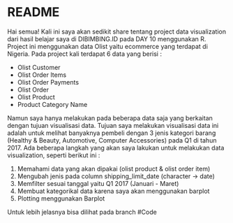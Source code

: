 # README

Hai semua!
Kali ini saya akan sedikit share tentang project data visualization dari hasil belajar saya di DIBIMBING.ID pada DAY 10 menggunakan R.
Project ini menggunakan data Olist yaitu ecommerce yang terdapat di Nigeria. Pada project kali terdapat 6 data yang berisi :
- Olist Customer
- Olist Order Items
- Olist Order Payments
- Olist Order
- Olist Product
- Product Category Name

Namun saya hanya melakukan pada beberapa data saja yang berkaitan dengan tujuan visualisasi data.
Tujuan saya melakukan visualisasi data ini adalah untuk melihat banyaknya pembeli dengan 3 jenis kategori barang (Healthy & Beauty, Automotive, Computer Accessories) pada Q1 di tahun 2017.
Ada beberapa langkah yang akan saya lakukan untuk melakukan data visualization, seperti berikut ini :
1. Memahami data yang akan dipakai (olist product & olist order item)
2. Mengubah jenis pada column shipping_limit_date (character -> date)
3. Memfilter sesuai tanggal yaitu Q1 2017 (Januari - Maret)
4. Membuat kategorikal data karena saya akan menggunakan barplot
5. Plotting menggunakan Barplot

Untuk lebih jelasnya bisa dilihat pada branch #Code
